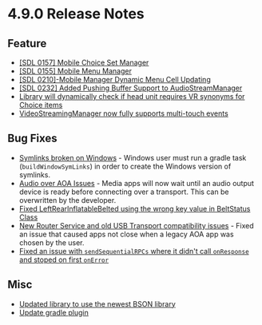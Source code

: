 # 4.9.0 Release Notes

## Feature

- [[SDL 0157] Mobile Choice Set Manager](https://github.com/smartdevicelink/sdl_java_suite/issues/764)
- [[SDL 0155] Mobile Menu Manager](https://github.com/smartdevicelink/sdl_java_suite/issues/730)
- [[SDL 0210]-Mobile Manager Dynamic Menu Cell Updating ](https://github.com/smartdevicelink/sdl_java_suite/issues/961)
- [[SDL 0232] Added Pushing Buffer Support to AudioStreamManager](https://github.com/smartdevicelink/sdl_java_suite/issues/1075)
- [Library will dynamically check if head unit requires VR synonyms for Choice items](https://github.com/smartdevicelink/sdl_java_suite/issues/941)
- [VideoStreamingManager now fully supports multi-touch events](https://github.com/smartdevicelink/sdl_java_suite/issues/972)



## Bug Fixes

- [Symlinks broken on Windows](https://github.com/smartdevicelink/sdl_java_suite/issues/1062) - Windows user must run a gradle task (`buildWindowSymLinks`) in order to create the Windows version of symlinks. 
- [Audio over AOA Issues](https://github.com/smartdevicelink/sdl_java_suite/issues/1056) - Media apps will now wait until an audio output device is ready before connecting over a transport. This can be overwritten by the developer.
- [Fixed LeftRearInflatableBelted using the wrong key value in BeltStatus Class](https://github.com/smartdevicelink/sdl_java_suite/issues/1078)
- [New Router Service and old USB Transport compatibility issues](https://github.com/smartdevicelink/sdl_java_suite/issues/1064) - Fixed an issue that caused apps not close when a legacy AOA app was chosen by the user.
- [Fixed an issue with `sendSequentialRPCs` where it didn't call `onResponse` and stoped on first `onError`](https://github.com/smartdevicelink/sdl_java_suite/issues/1061)

## Misc
- [Updated library to use the newest BSON library](https://github.com/smartdevicelink/sdl_java_suite/pull/1072)
- [Update gradle plugin](https://github.com/smartdevicelink/sdl_java_suite/pull/1077)
